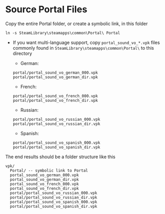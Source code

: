 # Source Portal Files

Copy the entire Portal folder, or create a symbolic link, in this folder

`ln -s SteamLibrary\steamapps\common\Portal\ Portal`

- If you want multi-language support, copy `portal_sound_vo_*.vpk` files commonly found in `SteamLibrary\steamapps\common\Portal\` to this directory
  - German:
  ```
  portal/portal_sound_vo_german_000.vpk
  portal/portal_sound_vo_german_dir.vpk
  ```

  - French:
  ```
  portal/portal_sound_vo_french_000.vpk
  portal/portal_sound_vo_french_dir.vpk
  ```

  - Russian:
  ```
  portal/portal_sound_vo_russian_000.vpk
  portal/portal_sound_vo_russian_dir.vpk
  ```

  - Spanish:
  ```
  portal/portal_sound_vo_spanish_000.vpk
  portal/portal_sound_vo_spanish_dir.vpk
  ```

The end results should be a folder structure like this

```
vpk/
  Portal/ -- symbolic link to Portal
  portal_sound_vo_german_000.vpk
  portal_sound_vo_german_dir.vpk
  portal_sound_vo_french_000.vpk
  portal_sound_vo_french_dir.vpk
  portal/portal_sound_vo_russian_000.vpk
  portal/portal_sound_vo_russian_dir.vpk
  portal/portal_sound_vo_spanish_000.vpk
  portal/portal_sound_vo_spanish_dir.vpk
```